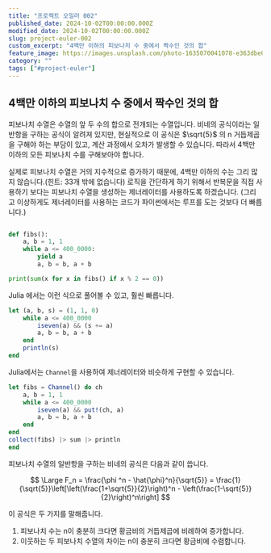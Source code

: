 ```yaml
---
title: "프로젝트 오일러 002"
published_date: 2024-10-02T00:00:00.000Z
modified_date: 2024-10-02T00:00:00.000Z
slug: project-euler-002
custom_excerpt: "4백만 이하의 피보나치 수 중에서 짝수인 것의 합"
feature_image: https://images.unsplash.com/photo-1635070041078-e363dbe005cb?crop=entropy&cs=tinysrgb&fit=max&fm=jpg&q=80&w=2000
category: ""
tags: ["#project-euler"]
---
```


## 4백만 이하의 피보나치 수 중에서 짝수인 것의 합

피보나치 수열은 수열의 앞 두 수의 합으로 전개되는 수열입니다. 비네의 공식이라는 일반항을 구하는 공식이 알려져 있지만, 현실적으로 이 공식은 $\sqrt{5}$ 의 n 거듭제곱을 구해야 하는 부담이 있고, 계산 과정에서 오차가 발생할 수 있습니다. 따라서 4백만 이하의 모든 피보나치 수를 구해보아야 합니다. 

실제로 피보나치 수열은 거의 지수적으로 증가하기 때문에, 4백만 이하의 수는 그리 많지 않습니다.(힌트: 33개 밖에 없습니다) 로직을 간단하게 하기 위해서 반복문을 직접 사용하기 보다는 피보나치 수열을 생성하는 제너레이터를 사용하도록 하겠습니다. (그리고 이상하게도 제너레이터를 사용하는 코드가 파이썬에서는 루프를 도는 것보다 더 빠릅니다.)

```python

def fibs():
	a, b = 1, 1
	while a <= 400_0000:
		yield a
		a, b = b, a + b

print(sum(x for x in fibs() if x % 2 == 0))
```


Julia 에서는 이런 식으로 풀어볼 수 있고, 훨씬 빠릅니다. 

```julia
let (a, b, s) = (1, 1, 0)
	while a <= 400_0000
		iseven(a) && (s += a)
		a, b = b, a + b
	end
	println(s)
end
```

Julia에서는 `Channel`을 사용하여 제너레이터와 비슷하게 구현할 수 있습니다. 

```julia
let fibs = Channel() do ch
	a, b = 1, 1
	while a <= 400_0000
		iseven(a) && put!(ch, a)
		a, b = b, a + b
	end
end
collect(fibs) |> sum |> println
end
```


피보나치 수열의 일반항을 구하는 비네의 공식은 다음과 같이 씁니다. 

$$
\Large F_n = \frac{\phi ^n - \hat{\phi}^n}{\sqrt{5}} = \frac{1}{\sqrt{5}}\left[\left(\frac{1+\sqrt{5}}{2}\right)^n - \left(\frac{1-\sqrt{5}}{2}\right)^n\right]
$$

이 공식은 두 가지를 말해줍니다. 

1. 피보나치 수는 n이 충분히 크다면 황금비의 거듭제곱에 비례하여 증가합니다. 
2. 이웃하는 두 피보나치 수열의 차이는 n이 충분히 크다면 황금비에 수렴합니다. 

